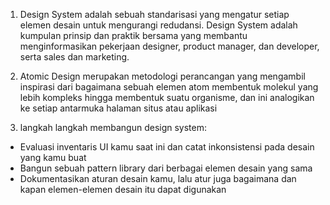 1. Design System adalah sebuah standarisasi yang mengatur setiap elemen desain untuk mengurangi redudansi.
Design System adalah kumpulan prinsip dan praktik bersama yang membantu menginformasikan pekerjaan designer, product manager, dan developer, serta sales dan marketing.


2. Atomic Design merupakan metodologi perancangan yang mengambil inspirasi dari bagaimana sebuah elemen atom membentuk molekul yang lebih kompleks hingga membentuk suatu organisme, dan ini analogikan ke setiap antarmuka halaman situs atau aplikasi

3. langkah langkah membangun design system:

- Evaluasi inventaris UI kamu saat ini dan catat inkonsistensi pada desain yang kamu buat
- Bangun sebuah pattern library dari berbagai elemen desain yang sama
- Dokumentasikan aturan desain kamu, lalu atur juga bagaimana dan kapan elemen-elemen desain itu dapat digunakan
